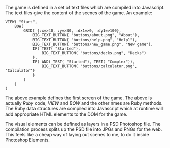 The game is defined in a set of text files which are compiled into
Javascript.  The text files give the content of
the scenes of the game.  An example:

~~~
VIEW( "Start",
	BOW(
		GRID( {:x=>40, :y=>30, :dx1=>0, :dy1=>100},
			BIG_TEXT_BUTTON( "buttons/about.png", "About"),
			BIG_TEXT_BUTTON( "buttons/help.png", "Help1"),
			BIG_TEXT_BUTTON( "buttons/new_game.png", "New game"),
			IF( TEST( "Started"),
				BIG_TEXT_BUTTON( "buttons/decks.png", "Decks")
			),
			IF( AND( TEST( "Started"), TEST( "Complex")),
				BIG_TEXT_BUTTON( "buttons/calculator.png", "Calculator")
			)
		)
	)
)

~~~
The above example defines the first screen of the game.  The above is
actually *Ruby* code, *VIEW* and *BOW* and the other nmes are
Ruby methods.  The Ruby data structures are compiled into
Javascript which at runtime will add appropriate HTML elements to the
DOM for the game.

The visual elements can be defined as layers in a PSD Photoshop
file.  The compilation process splits up the PSD file into JPGs
and PNGs for the web.  This feels like a cheap way of laying
out scenes to me, to do it inside Photoshop Elements.
